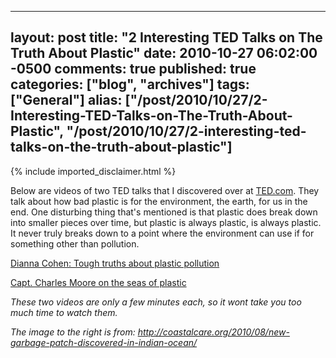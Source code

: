   ---
  layout: post
  title: "2 Interesting TED Talks on The Truth About Plastic"
  date: 2010-10-27 06:02:00 -0500
  comments: true
  published: true
  categories: ["blog", "archives"]
  tags: ["General"]
  alias: ["/post/2010/10/27/2-Interesting-TED-Talks-on-The-Truth-About-Plastic", "/post/2010/10/27/2-interesting-ted-talks-on-the-truth-about-plastic"]
  ---
<!-- more -->
{% include imported_disclaimer.html %}
<p><img style="float: right;" src="../../image.axd?picture=2010%2f10%2fPlasticPollution.jpg" alt="" />Below are videos of two TED talks that I discovered over at <a href="http://ted.com">TED.com</a>. They talk about how bad plastic is for the environment, the earth, for us in the end. One disturbing thing that's mentioned is that plastic does break down into smaller pieces over time, but plastic is always plastic, is always plastic. It never truly breaks down to a point where the environment can use if for something other than pollution.</p>
<p><a title="Dianna Cohen: Tough truths about plastic pollution" href="http://www.ted.com/talks/dianna_cohen_tough_truths_about_plastic_pollution.html">Dianna Cohen: Tough truths about plastic pollution</a></p>
<p><a href="Capt. Charles Moore on the seas of plastic">Capt. Charles Moore on the seas of plastic</a></p>
<p><em>These two videos are only a few minutes each, so it wont take you too much time to watch them.</em></p>
<p><em>The image to the right is from: <a href="http://coastalcare.org/2010/08/new-garbage-patch-discovered-in-indian-ocean/">http://coastalcare.org/2010/08/new-garbage-patch-discovered-in-indian-ocean/</a></em><em><br /></em></p>
